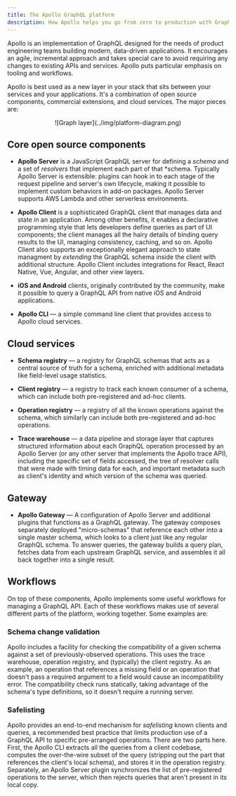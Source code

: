 ```yaml
---
title: The Apollo GraphQL platform
description: How Apollo helps you go from zero to production with GraphQL
---
```


Apollo is an implementation of GraphQL designed for the needs of product
engineering teams building modern, data-driven applications. It
encourages an agile, incremental approach and takes special care to
avoid requiring any changes to existing APIs and services. Apollo puts
particular emphasis on tooling and workflows.

Apollo is best used as a new layer in your stack that sits between your
services and your applications. It's a combination of open source
components, commercial extensions, and cloud services. The major pieces
are:

<div style="text-align:center">
![Graph layer](../img/platform-diagram.png)
</div>

<h2 id="open-source">Core open source components</h2>

 * **Apollo Server** is a JavaScript GraphQL server for defining a
   *schema* and a set of *resolvers* that implement each part of that
   *schema. Typically  Apollo Server is extensible: plugins can hook in to each stage of the
   request pipeline and server's own lifecycle, making it possible to
   implement custom behaviors in add-on packages. Apollo Server supports
   AWS Lambda and other serverless environments.

 * **Apollo Client** is a sophisticated GraphQL client that
   manages data and state in an application. Among other benefits, it
   enables a declarative programming style that lets developers define
   queries as part of UI components; the client manages all the hairy
   details of binding query results to the UI, managing consistency,
   caching, and so on. Apollo Client also supports an
   exceptionally elegant approach to state managment by *extending* the
   GraphQL schema inside the client with additional structure. Apollo Client
   includes integrations for React, React Native, Vue, Angular, and
   other view layers.

 * **iOS and Android** clients, originally contributed by the community,
 make it possible to query a GraphQL API from native iOS and
 Android applications.

 * **Apollo CLI** &mdash; a simple command line client that provides
   access to Apollo cloud services.

<h2 id="cloud-services">Cloud services</h2>

 * **Schema registry** &mdash; a registry for GraphQL schemas that acts
   as a central source of truth for a schema, enriched with additional
   metadata like field-level usage statistics.

 * **Client registry** &mdash; a registry to track each known consumer
   of a schema, which can include both pre-registered and ad-hoc clients.

 * **Operation registry** &mdash; a registry of all the known operations
   against the schema, which similarly can include both pre-registered
   and ad-hoc operations.

 * **Trace warehouse** &mdash; a data pipeline and storage layer that
   captures structured information about each GraphQL operation
   processed by an Apollo Server (or any other server that implements
   the Apollo trace API), including the specific set of fields accessed,
   the tree of resolver calls that were made with timing data for each,
   and important metadata such as client's identity and which version
   of the schema was queried.

<h2 id="gateway">Gateway</h2>

 * **Apollo Gateway** &mdash; A configuration of Apollo Server and additional plugins
   that functions as a GraphQL gateway. The gateway composes separately deployed "micro-schemas" that reference each other into a single master schema, which looks to a client just like any regular GraphQL schema. To answer queries, the gateway builds a query plan, fetches data from each upstream GraphQL service, and assembles it all back together into a single result.

<h2 id="workflows">Workflows</h2>

On top of these components, Apollo implements some useful workflows for
managing a GraphQL API. Each of these workflows makes use of several
different parts of the platform, working together. Some examples are:

<h3 id="schema-validation">Schema change validation</h3>

Apollo includes a facility for checking the compatibility of a given
schema against a set of previously-observed operations. This uses the
trace warehouse, operation registry, and (typically) the client
registry. As an example, an operation that references a missing field or
an operation that doesn't pass a required argument to a field would
cause an incompatibility error. The compatibility check runs statically,
taking advantage of the schema's type definitions, so it doesn't require
a running server.

<h3 id="safelisting">Safelisting</h3>

Apollo provides an end-to-end mechanism for *safelisting* known clients
and queries, a recommended best practice that limits production use of a
GraphQL API to specific pre-arranged operations. There are two parts
here. First, the Apollo CLI extracts all the queries from a client
codebase, computes the over-the-wire subset of the query (stripping out
the part that references the client's local schema), and stores it in
the operation registry. Separately, an Apollo Server plugin synchronizes
the list of pre-registered operations to the server, which then rejects
queries that aren't present in its local copy.
